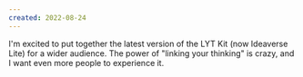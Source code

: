 ```yaml
---
created: 2022-08-24
---
```


I'm excited to put together the latest version of the LYT Kit (now Ideaverse Lite) for a wider audience. The power of "linking your thinking" is crazy, and I want even more people to experience it.
